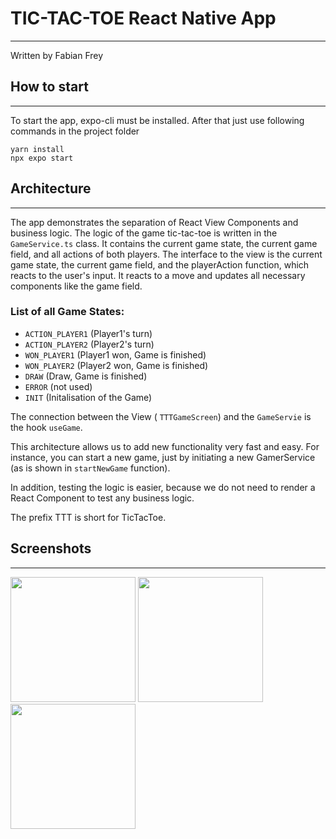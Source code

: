 # TIC-TAC-TOE React Native App

---

Written by Fabian Frey

## How to start

---

To start the app, expo-cli must be installed. 
After that just use following commands in the project folder

```
yarn install
npx expo start
```

## Architecture

---

The app demonstrates the separation of React View Components and business logic. 
The logic of the game tic-tac-toe is written in the ```GameService.ts``` class.
It contains the current game state, the current game field, and all actions of both players. 
The interface to the view is the current game state, the current game field, and the playerAction function,
which reacts to the user's input. It reacts to a move and updates all necessary components like the game field.

### List of all Game States:
- ```ACTION_PLAYER1``` (Player1's turn)
- ```ACTION_PLAYER2``` (Player2's turn)
- ```WON_PLAYER1``` (Player1 won, Game is finished)
- ```WON_PLAYER2``` (Player2 won, Game is finished)
- ```DRAW``` (Draw, Game is finished)
- ```ERROR``` (not used)
- ```INIT``` (Initalisation of the Game)

The connection between the View ( ```TTTGameScreen```) and the ```GameServie``` is the hook
```useGame```.

This architecture allows us to add new functionality very fast and easy. For instance, you can start a new game,
just by initiating a new GamerService (as is shown in ```startNewGame``` function).

In addition, testing the logic is easier, because we do not need to render a React Component 
to test any business logic.

The prefix TTT is short for TicTacToe.

## Screenshots

--- 

<img src="assets/screen1.png" width="200">
<img src="assets/screen2.png" width="200">
<img src="assets/screen3.png" width="200">

